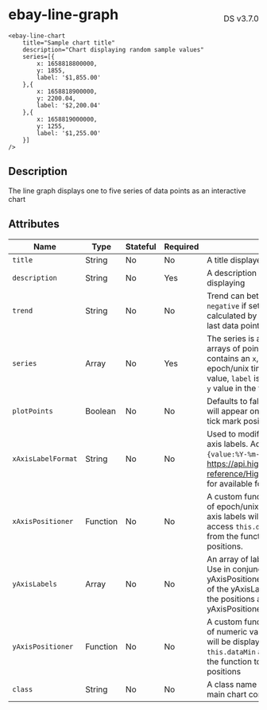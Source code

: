 <h1 style='display: flex; justify-content: space-between; align-items: center;'>
    <span>
        ebay-line-graph
    </span>
    <span style='font-weight: normal; font-size: medium; margin-bottom: -15px;'>
        DS v3.7.0
    </span>
</h1>

```marko
<ebay-line-chart
    title="Sample chart title"
    description="Chart displaying random sample values"
    series=[{
        x: 1658818800000,
        y: 1855,
        label: '$1,855.00'
    },{
        x: 1658818900000,
        y: 2200.04,
        label: '$2,200.04'
    },{
        x: 1658819000000,
        y: 1255,
        label: '$1,255.00'
    }]
/>
```

## Description

The line graph displays one to five series of data points as an interactive chart

## Attributes

| Name               | Type     | Stateful | Required | Description                                                                                                                                                                                                                         |
| ------------------ | -------- | -------- | -------- | ----------------------------------------------------------------------------------------------------------------------------------------------------------------------------------------------------------------------------------- |
| `title`            | String   | No       | No       | A title displayed above the graph                                                                                                                                                                                                   |
| `description`      | String   | No       | Yes      | A description of what the chart is displaying                                                                                                                                                                                       |
| `trend`            | String   | No       | No       | Trend can bet set to `true`, `positive`, or `negative` if set to true the trend is auto calculated by comparing the first and last data points y value                                                                              |
| `series`           | Array    | No       | Yes      | The series is an array of one to five arrays of point objects, each point contains an `x`, `y`, and `label`. `x` is an epoch/unix time code, `y` is a numeric value, `label` is what is displayed for the `y` value in the tool tip |
| `plotPoints`       | Boolean  | No       | No       | Defaults to false, if set to true markers will appear on series lines at the x-axis tick mark positions.                                                                                                                            |
| `xAxisLabelFormat` | String   | No       | No       | Used to modify the display of the x-axis labels. Accepts a string like `{value:%Y-%m-%d}`. Refer to https://api.highcharts.com/class-reference/Highcharts.Time#dateFormat for available format keys                                 |
| `xAxisPositioner`  | Function | No       | No       | A custom function that returns an array of epoch/unix time values where x-axis labels will be displayed. You can access `this.dataMin` and `this.dataMax` from the function to help determine positions.                            |
| `yAxisLabels`      | Array    | No       | No       | An array of labels to use on the y-axis. Use in conjunction with yAxisPositioner. Make sure the length of the yAxisLabels match the length of the positions array returned by the yAxisPositioner function                          |
| `yAxisPositioner`  | Function | No       | No       | A custom function that returns an array of numeric values where y-axis labels will be displayed. You can access `this.dataMin` and `this.dataMax` from the function to help determine positions                                     |
| `class`            | String   | No       | No       | A class name that will be added to the main chart container                                                                                                                                                                         |

